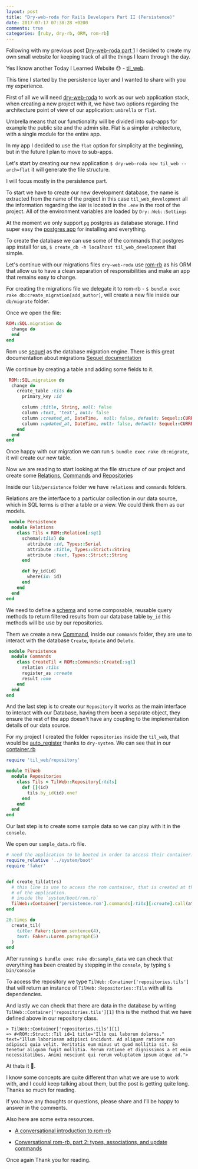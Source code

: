 ```yaml
---
layout: post
title: "Dry-web-roda for Rails Developers Part II (Persistence)"
date: 2017-07-17 07:38:28 +0200
comments: true
categories: [ruby, dry-rb, ORM, rom-rb]
---
```


Following with my previous post [Dry-web-roda part 1](http://gustavocaso.github.io/2017/05/dry-web-roda-for-rails-developers_part_i/) I decided to create my own small website for keeping track of all the things I learn through the day.

Yes I know another Today I Learned Website 😓 - [til_web](https://github.com/GustavoCaso/til_web).

This time I started by the persistence layer and I wanted to share with you my experience.

First of all we will need [dry-web-roda](https://github.com/dry-rb/dry-web-roda) to work as our web application stack,
when creating a new project with it, we have two options regarding the architecture point of view of our application: `umbrella` or `flat`.

Umbrella means that our functionality will be divided into sub-apps for example the public site and the admin site.
Flat is a simpler architecture, with a single module for the entire app.

In my app I decided to use the `flat` option for simplicity at the beginning, but in the future I plan to move to sub-apps.

<!-- more -->

Let's start by creating our new application `$ dry-web-roda new til_web --arch=flat` it will generate the file structure.

I will focus mostly in the persistence part.

To start we have to create our new development database, the name is extracted from the name of the project in this case `til_web_development` all the information regarding the `ENV` is located in the `.env` in the root of the project. All of the environment variables are loaded by `Dry::Web::Settings`

At the moment we only support `pg` postgres as database storage. I find super easy the [postgres app](https://postgresapp.com/) for installing and everything.

To create the database we can use some of the commands that postgres app install for us, `$ create_db -h localhost til_web_development` that simple.

Let's continue with our migrations files `dry-web-roda` use [rom-rb](http://rom-rb.org/) as his ORM that allow us to have a clean separation of responsibilities and make an app that remains easy to change.

For creating the migrations file we delegate it to rom-rb - `$ bundle exec rake db:create_migration[add_author]`, will create a new file inside our `db/migrate` folder.

Once we open the file:

```ruby
ROM::SQL.migration do
  change do
  end
end
```

 Rom use [sequel](https://github.com/jeremyevans/sequel) as the database migration engine. There is this great documentation about migrations [Sequel documentation](http://sequel.jeremyevans.net/rdoc/files/doc/schema_modification_rdoc.html)

 We continue by creating a table and adding some fields to it.

```ruby
 ROM::SQL.migration do
  change do
    create_table :tils do
      primary_key :id

      column :title, String, null: false
      column :text, 'text', null: false
      column :created_at, DateTime,  null: false, default: Sequel::CURRENT_TIMESTAMP
      column :updated_at, DateTime, null: false, default: Sequel::CURRENT_TIMESTAMP
    end
  end
end
```

 Once happy with our migration we can run `$ bundle exec rake db:migrate`, it will create our new table.

 Now we are reading to start looking at the file structure of our project and create some [Relations](http://rom-rb.org/learn/sql/relations/), [Commands](http://rom-rb.org/learn/sql/commands/) and [Repositories](http://rom-rb.org/learn/repositories/quick-start/)

 Inside our `lib/persistence` folder we have `relations` and `commands` folders.

 Relations are the interface to a particular collection in our data source, which in SQL terms is either a table or a view. We could think them as our models.

```ruby
 module Persistence
  module Relations
    class Tils < ROM::Relation[:sql]
      schema(:tils) do
        attribute :id, Types::Serial
        attribute :title, Types::Strict::String
        attribute :text, Types::Strict::String
      end

      def by_id(id)
        where(id: id)
      end
    end
  end
end
```

 We need to define a [schema](http://rom-rb.org/learn/core/schemas/) and some composable, reusable query methods to return filtered results from our database table `by_id` this methods will be use by our repositories.

 Them we create a new [Command](http://rom-rb.org/learn/advanced/commands/), inside our `commands` folder, they are use to interact with the database `Create`, `Update` and `Delete`.

```ruby
 module Persistence
  module Commands
    class CreateTil < ROM::Commands::Create[:sql]
      relation :tils
      register_as :create
      result :one
    end
  end
end
```

And the last step is to create our `Repository` it works as the main interface to interact with our Database, having them been a separate object, they ensure the rest of the app doesn't have any coupling to the implementation details of our data source.

For my project I created the folder `repositories` inside the `til_web`, that would be [auto_register](http://dry-rb.org/gems/dry-system/container/) thanks to `dry-system`. We can see that in our [container.rb](https://github.com/GustavoCaso/til_web/blob/master/system/til_web/container.rb#L9)


```ruby
require 'til_web/repository'

module TilWeb
  module Repositories
    class Tils < TilWeb::Repository[:tils]
      def [](id)
        tils.by_id(id).one!
      end
    end
  end
end
```

Our last step is to create some sample data so we can play with it in the `console`.

We open our `sample_data.rb` file.

```ruby
# need the application to be booted in order to access their container.
require_relative '../system/boot'
require 'faker'


def create_til(attrs)
  # this line is use to access the rom container, that is created at the botting process
  # of the application.
  # inside the `system/boot/rom.rb`
  TilWeb::Container['persistence.rom'].commands[:tils][:create].call(attrs)
end

20.times do
  create_til(
    title: Faker::Lorem.sentence(4),
    text: Faker::Lorem.paragraph(5)
  )
end
```

After running `$ bundle exec rake db:sample_data` we can check that everything has been created by stepping in the `console`, by typing `$ bin/console`

To access the repository we type `TilWeb::Conatiner['repositories.tils']` that will return an instance of `TilWeb::Repositories::Tils` with all its dependencies.

And lastly we can check that there are data in the database by writing `TilWeb::Container['repositories.tils'][1]` this is the method that we have defined above in our repository class.

```
> TilWeb::Container['repositories.tils'][1]
=> #<ROM::Struct::Til id=1 title="Illo qui laborum dolores." text="Illum laboriosam adipisci incidunt. Ad aliquam ratione non adipisci quia velit. Veritatis eum minus ut quod mollitia sit. Ea tenetur aliquam fugit mollitia. Rerum ratione et dignissimos a et enim necessitatibus. Animi nesciunt qui rerum voluptatem ipsum atque ad.">
```

At thats it 🎉.

I know some concepts are quite different than what we are use to work with, and I could keep talking about them, but the post is getting quite long. Thanks so much for reading.

If you have any thoughts or questions, please share and I’ll be happy to answer in the comments.

Also here are some extra resources.

* [A conversational introduction to rom-rb](https://www.icelab.com.au/notes/a-conversational-introduction-to-rom-rb)

* [Conversational rom-rb, part 2: types, associations, and update commands](https://www.icelab.com.au/notes/conversational-rom-rb-part-2-types-associations-and-update-commands)

Once again Thank you for reading.
